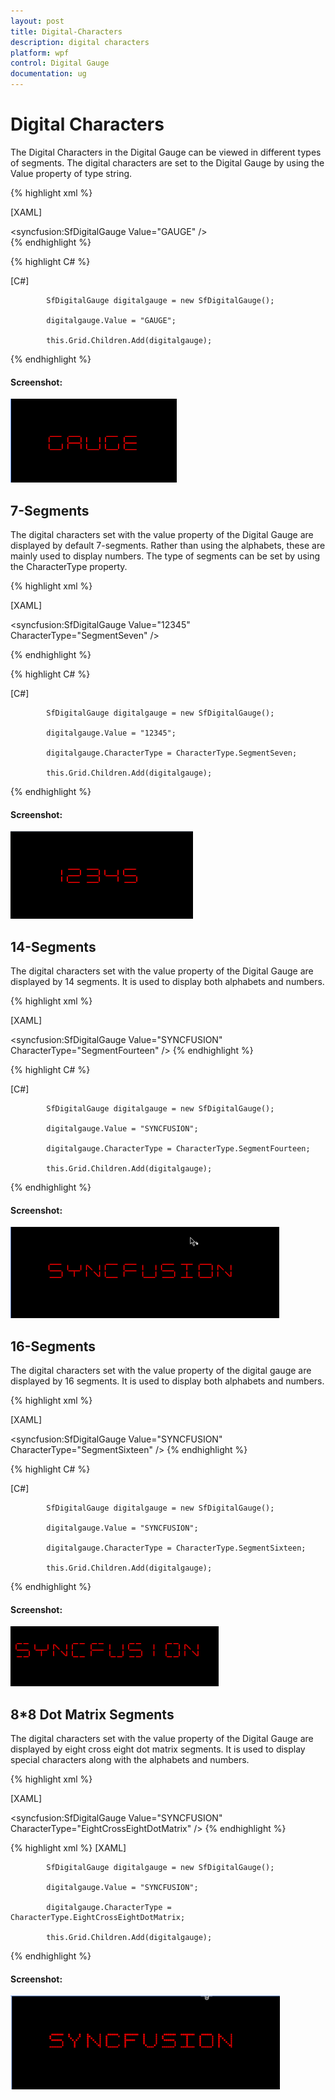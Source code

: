 ```yaml
---
layout: post
title: Digital-Characters
description: digital characters
platform: wpf
control: Digital Gauge 
documentation: ug
---
```


# Digital Characters

The Digital Characters in the Digital Gauge can be viewed in different types of segments. The digital characters are set to the Digital Gauge by using the Value property of type string.



{% highlight xml %}

[XAML]

   <syncfusion:SfDigitalGauge Value="GAUGE" />    
{% endhighlight %}


{% highlight C# %}

[C#]

            SfDigitalGauge digitalgauge = new SfDigitalGauge();

            digitalgauge.Value = "GAUGE";

            this.Grid.Children.Add(digitalgauge);

{% endhighlight %}



#### Screenshot:

![](Digital-Characters_images/Digital-Characters_img1.png)



## 7-Segments

The digital characters set with the value property of the Digital Gauge are displayed by default 7-segments. Rather than using the alphabets, these are mainly used to display numbers. The type of segments can be set by using the CharacterType property.


{% highlight xml %}

[XAML]

<syncfusion:SfDigitalGauge Value="12345"  CharacterType="SegmentSeven" />

{% endhighlight %}


{% highlight C# %}

[C#]

            SfDigitalGauge digitalgauge = new SfDigitalGauge();

            digitalgauge.Value = "12345";

            digitalgauge.CharacterType = CharacterType.SegmentSeven;

            this.Grid.Children.Add(digitalgauge);
{% endhighlight %}


#### Screenshot:



![](Digital-Characters_images/Digital-Characters_img2.png)





## 14-Segments

The digital characters set with the value property of the Digital Gauge are displayed by 14 segments. It is used to display both alphabets and numbers. 


{% highlight xml %}

[XAML]  

<syncfusion:SfDigitalGauge Value="SYNCFUSION" CharacterType="SegmentFourteen" />
{% endhighlight %}

{% highlight C# %}

[C#]

            SfDigitalGauge digitalgauge = new SfDigitalGauge();

            digitalgauge.Value = "SYNCFUSION";

            digitalgauge.CharacterType = CharacterType.SegmentFourteen;

            this.Grid.Children.Add(digitalgauge);
{% endhighlight %}




#### Screenshot:



![](Digital-Characters_images/Digital-Characters_img3.png)



## 16-Segments

The digital characters set with the value property of the digital gauge are displayed by 16 segments. It is used to display both alphabets and numbers. 


{% highlight xml %}

[XAML]

  <syncfusion:SfDigitalGauge Value="SYNCFUSION" CharacterType="SegmentSixteen" /> 
{% endhighlight %}

{% highlight C# %}

[C#]

            SfDigitalGauge digitalgauge = new SfDigitalGauge();

            digitalgauge.Value = "SYNCFUSION";

            digitalgauge.CharacterType = CharacterType.SegmentSixteen;

            this.Grid.Children.Add(digitalgauge);
{% endhighlight %}



#### Screenshot:



![](Digital-Characters_images/Digital-Characters_img4.png)



## 8*8 Dot Matrix Segments

The digital characters set with the value property of the Digital Gauge are displayed by eight cross eight dot matrix segments. It is used to display special characters along with the alphabets and numbers. 


{% highlight xml %}

[XAML]

<syncfusion:SfDigitalGauge Value="SYNCFUSION" CharacterType="EightCrossEightDotMatrix" />
{% endhighlight %}


{% highlight xml %}
[XAML]  

            SfDigitalGauge digitalgauge = new SfDigitalGauge();

            digitalgauge.Value = "SYNCFUSION";

            digitalgauge.CharacterType = CharacterType.EightCrossEightDotMatrix;

            this.Grid.Children.Add(digitalgauge);
{% endhighlight %}




#### Screenshot:



![](Digital-Characters_images/Digital-Characters_img5.png)



